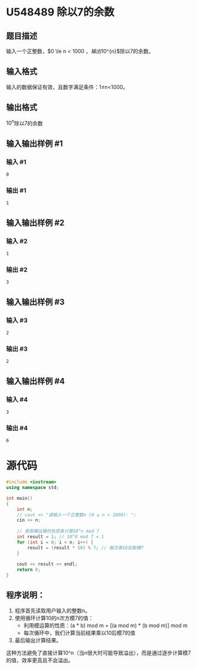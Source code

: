 # U548489 除以7的余数

## 题目描述

输入一个正整数，$0 \le n < 1000 $，输出$10^{n}$除以7的余数。

## 输入格式

输入的数据保证有效，且数字满足条件：1≤n<1000。

## 输出格式

$10^{n}$除以7的余数

## 输入输出样例 #1

### 输入 #1

```
0
```

### 输出 #1

```
1
```

## 输入输出样例 #2

### 输入 #2

```
1
```

### 输出 #2

```
3
```

## 输入输出样例 #3

### 输入 #3

```
2
```

### 输出 #3

```
2
```

## 输入输出样例 #4

### 输入 #4

```
3
```

### 输出 #4

```
6
```

# 源代码

```cpp
#include <iostream>
using namespace std;

int main() 
{
    int n;
    // cout << "请输入一个正整数n (0 ≤ n < 1000): ";
    cin >> n;
    
    // 使用模运算的性质来计算10^n mod 7
    int result = 1; // 10^0 mod 7 = 1
    for (int i = 0; i < n; i++) {
        result = (result * 10) % 7; // 每次乘10后取模7
    }
    
    cout << result << endl;
    return 0;
}
```

## 程序说明：

1. 程序首先读取用户输入的整数n。
2. 使用循环计算10的n次方模7的值：
   - 利用模运算的性质：(a * b) mod m = [(a mod m) * (b mod m)] mod m
   - 每次循环中，我们计算当前结果乘以10后模7的值
3. 最后输出计算结果。

这种方法避免了直接计算10^n（当n很大时可能导致溢出），而是通过逐步计算模7的值，效率更高且不会溢出。